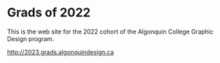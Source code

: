 # Grads of 2022

This is the web site for the 2022 cohort of the Algonquin College Graphic Design program.

http://2023.grads.algonquindesign.ca
